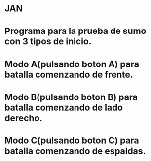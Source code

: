 # JAN
# Programa para la prueba de sumo con 3 tipos de inicio.
# Modo A(pulsando boton A) para batalla comenzando de frente.
# Modo B(pulsando boton B) para batalla comenzando de lado derecho.
# Modo C(pulsando boton C) para batalla comenzando de espaldas.
